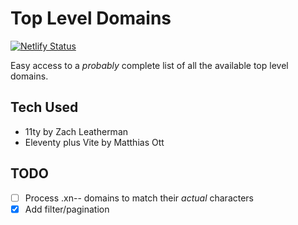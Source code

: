 # Top Level Domains

[![Netlify Status](https://api.netlify.com/api/v1/badges/1b15dc5b-0c82-41b0-bceb-207f15b4b815/deploy-status)](https://app.netlify.com/sites/beautiful-panda-12b264/deploys)

Easy access to a *probably* complete list of all the available top level domains.

## Tech Used

- 11ty by Zach Leatherman
- Eleventy plus Vite by Matthias Ott

## TODO

- [ ] Process .xn-- domains to match their *actual* characters
- [x] Add filter/pagination